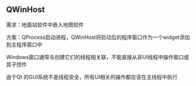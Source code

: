 ## QWinHost

需求：地面站软件中嵌入地图软件

方案：QProcess启动进程，QWinHost将启动后的程序窗口作为一个widget添加到主程序窗口中

Windows窗口通常与创建它们的线程相关联，不能直接从非UI线程中操作窗口或其子控件

由于Qt 的GUI系统不是线程安全，所有UI相关的操作都应该在主线程中执行

